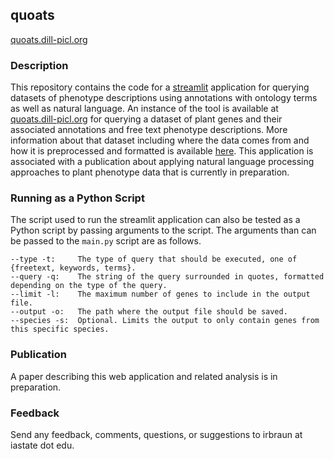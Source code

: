 ## quoats

[quoats.dill-picl.org](https://quoats.dill-picl.org/)

### Description
This repository contains the code for a [streamlit](https://www.streamlit.io/) application for querying datasets of phenotype descriptions using annotations with ontology terms as well as natural language. An instance of the tool is available at [quoats.dill-picl.org](https://quoats.dill-picl.org/) for querying a dataset of plant genes and their associated annotations and free text phenotype descriptions. More information about that dataset including where the data comes from and how it is preprocessed and formatted is available [here](https://github.com/irbraun/plant-data). This application is associated with a publication about applying natural language processing approaches to plant phenotype data that is currently in preparation.


### Running as a Python Script
The script used to run the streamlit application can also be tested as a Python script by passing arguments to the script. The arguments than can be passed to the `main.py` script are as follows.
```
--type -t:     The type of query that should be executed, one of {freetext, keywords, terms}.
--query -q:    The string of the query surrounded in quotes, formatted depending on the type of the query.
--limit -l:    The maximum number of genes to include in the output file.
--output -o:   The path where the output file should be saved.
--species -s:  Optional. Limits the output to only contain genes from this specific species.
```

### Publication
A paper describing this web application and related analysis is in preparation.


### Feedback
Send any feedback, comments, questions, or suggestions to irbraun at iastate dot edu.
